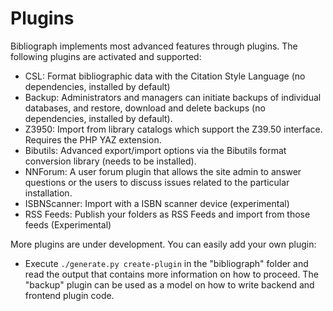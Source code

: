 Plugins
=======

Bibliograph implements most advanced features through plugins. The following
plugins are activated and supported:
- CSL: Format bibliographic data with the Citation Style Language (no dependencies, installed
  by default)
- Backup: Administrators and managers can initiate backups of individual databases, and restore,
  download and delete backups (no dependencies, installed by default).
- Z3950: Import from library catalogs which support the Z39.50 interface. Requires the PHP YAZ
  extension.
- Bibutils: Advanced export/import options via the Bibutils format conversion library (needs to
  be installed).
- NNForum: A user forum plugin that allows the site admin to answer questions or the users
  to discuss issues related to the particular installation.
- ISBNScanner: Import with a ISBN scanner device (experimental)
- RSS Feeds: Publish your folders as RSS Feeds and import from those feeds (Experimental) 

More plugins are under development. You can easily add your own plugin:
- Execute `./generate.py create-plugin` in the
  "bibliograph" folder and read the output that contains more information on how to
  proceed. The "backup" plugin can be used as a model on how to write backend and
  frontend plugin code.